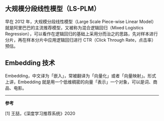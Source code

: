 ## 大规模分段线性模型（LS-PLM）

早在 2012 年，大规模分段线性模型（Large Scale Piece-wise Linear Model）就是阿里巴巴的主流推荐模型，又被称为混合逻辑回归（Mixed Logistics Regression），可以看作在逻辑回归的基础上采用分而治之的思路，先对样本进行分片，再在样本分片中应用逻辑回归进行 CTR（Click Through Rate，点击率）预估。

## Embedding 技术

Embedding，中文译为「嵌入」，常被翻译为「向量化」或者「向量映射」。形式上讲，Embedding 就是用一个低维稠密的向量「表示」一个对象，可以是词、商品、电影。



---

**参考**

[1] 王喆，《深度学习推荐系统》2020